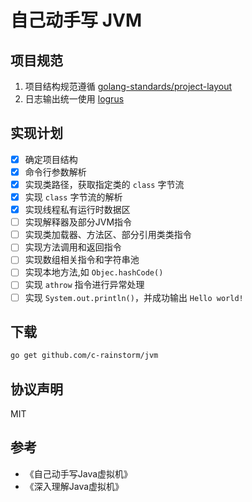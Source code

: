 # 自己动手写 JVM

## 项目规范

1. 项目结构规范遵循 [golang-standards/project-layout](https://github.com/golang-standards/project-layout)
2. 日志输出统一使用 [logrus](https://github.com/sirupsen/logrus)

## 实现计划

- [x] 确定项目结构
- [x] 命令行参数解析
- [x] 实现类路径，获取指定类的 `class` 字节流
- [x] 实现 `class` 字节流的解析
- [x] 实现线程私有运行时数据区
- [ ] 实现解释器及部分JVM指令
- [ ] 实现类加载器、方法区、部分引用类类指令
- [ ] 实现方法调用和返回指令
- [ ] 实现数组相关指令和字符串池
- [ ] 实现本地方法,如 `Objec.hashCode()`
- [ ] 实现 `athrow` 指令进行异常处理
- [ ] 实现 `System.out.println()`，并成功输出 `Hello world!`

## 下载

```bash
go get github.com/c-rainstorm/jvm
```

## 协议声明

MIT

## 参考

- 《自己动手写Java虚拟机》
- 《深入理解Java虚拟机》
